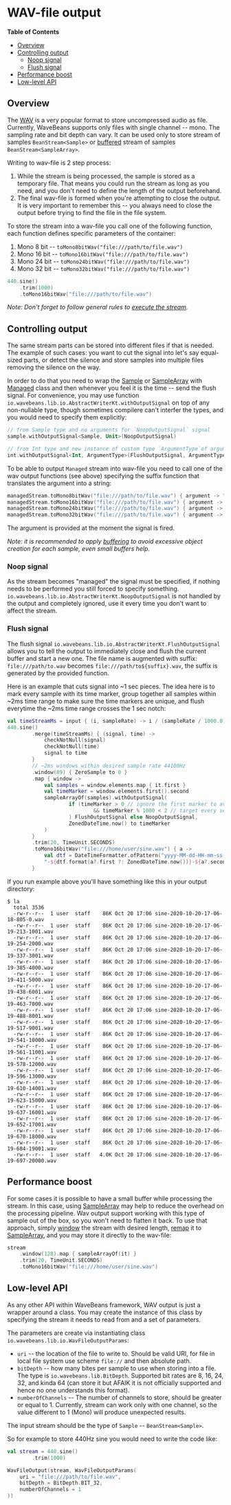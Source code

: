 # WAV-file output

<!-- START doctoc generated TOC please keep comment here to allow auto update -->
<!-- DON'T EDIT THIS SECTION, INSTEAD RE-RUN doctoc TO UPDATE -->
**Table of Contents**

- [Overview](#overview)
- [Controlling output](#controlling-output)
  - [Noop signal](#noop-signal)
  - [Flush signal](#flush-signal)
- [Performance boost](#performance-boost)
- [Low-level API](#low-level-api)

<!-- END doctoc generated TOC please keep comment here to allow auto update -->

## Overview

The [WAV](https://en.wikipedia.org/wiki/WAV) is a very popular format to store uncompressed audio as file. Currently, WaveBeans supports only files with single channel -- mono. The sampling rate and bit depth can vary. It can be used only to store stream of samples `BeanStream<Sample>` or [buffered](#performance-boost) stream of samples `BeanStream<SampleArray>`.

Writing to wav-file is 2 step process:
1. While the stream is being processed, the sample is stored as a temporary file. That means you could run the stream as long as you need, and you don't need to define the length of the output beforehand.
2. The final wav-file is formed when you're attempting to close the output. It is very important to remember this -- you always need to close the output before trying to find the file in the file system.

To store the stream into a wav-file you call one of the following function, each function defines specific parameters of the container:

1. Mono 8 bit -- `toMono8bitWav("file:///path/to/file.wav")` 
2. Mono 16 bit -- `toMono16bitWav("file:///path/to/file.wav")` 
3. Mono 24 bit -- `toMono24bitWav("file:///path/to/file.wav")` 
4. Mono 32 bit -- `toMono32bitWav("file:///path/to/file.wav")`

```kotlin
440.sine()
    .trim(1000)
    .toMono16bitWav("file:///path/to/file.wav")
```

*Note: Don't forget to follow general rules to [execute the stream](../../exe/readme.md).*

## Controlling output

The same stream parts can be stored into different files if that is needed. The example of such cases: you want to cut the signal into let's say equal-sized parts, or detect the silence and store samples into multiple files removing the silence on the way.

In order to do that you need to wrap the [Sample](../readme.md#sample) or [SampleArray](../readme.md#samplearray) with [Managed](../readme.md#managed-type) class and then whenever you feel it is the time -- send the flush signal. For convenience, you may use function `io.wavebeans.lib.io.AbstractWriterKt.withOutputSignal` on top of any non-nullable type, though sometimes compilere can't interfer the types, and you would need to specify them explicitly:

```kotlin
// from Sample type and no arguments for `NoopOutputSignal` signal
sample.withOutputSignal<Sample, Unit>(NoopOutputSignal)

// from Int type and new instance of custom type `ArgumentType`of argument for `FlushOutputSignal` signal 
int.withOutputSignal<Int, ArgumentType>(FlushOutputSignal, ArgumentType("some-value"))
```

To be able to output `Managed` stream into wav-file you need to call one of the wav output functions (see above) specifying the suffix function that translates the argument into a string:

```kotlin
managedStream.toMono8bitWav("file:///path/to/file.wav") { argument -> "-${format(argument)}" } 
managedStream.toMono16bitWav("file:///path/to/file.wav") { argument -> "-${format(argument)}" } 
managedStream.toMono24bitWav("file:///path/to/file.wav") { argument -> "-${format(argument)}" } 
managedStream.toMono32bitWav("file:///path/to/file.wav") { argument -> "-${format(argument)}" } 
```

The argument is provided at the moment the signal is fired.

*Note: it is recommended to apply [buffering](#performance-boost) to avoid excessive object creation for each sample, even small buffers help.*

### Noop signal

As the stream becomes "managed" the signal must be specified, if nothing needs to be performed you still forced to specify something. `io.wavebeans.lib.io.AbstractWriterKt.NoopOutputSignal` is not handled by the output and completely ignored, use it every time you don't want to affect the stream. 

### Flush signal

The flush signal `io.wavebeans.lib.io.AbstractWriterKt.FlushOutputSignal` allows you to tell the output to immediately close and flush the current buffer and start a new one. The file name is augmented with suffix: `file:///path/to.wav` becomes `file:///path/to${suffix}.wav`, the suffix is generated by the provided function. 

Here is an example that cuts signal into ~1 sec pieces. The idea here is to mark every sample with its time marker, group together all samples within ~2ms time range to make sure the time markers are unique, and flush everytime the ~2ms time range crosses the 1 sec notch:

```kotlin
val timeStreamMs = input { (i, sampleRate) -> i / (sampleRate / 1000.0).toLong() }
440.sine()
        .merge(timeStreamMs) { (signal, time) ->
            checkNotNull(signal)
            checkNotNull(time)
            signal to time
        }
        // ~2ms windows within desired sample rate 44100Hz
        .window(89) { ZeroSample to 0 }
        .map { window ->
            val samples = window.elements.map { it.first }
            val timeMarker = window.elements.first().second
            sampleArrayOf(samples).withOutputSignal(
                    if (timeMarker > 0 // ignore the first marker to avoid flushing empty file
                            && timeMarker % 1000 < 2 // target every second notch with 2 ms precision
                    ) FlushOutputSignal else NoopOutputSignal,
                    ZonedDateTime.now() to timeMarker
            )
        }
        .trim(20, TimeUnit.SECONDS)
        .toMono16bitWav("file:///home/user/sine.wav") { a ->
            val dtf = DateTimeFormatter.ofPattern("yyyy-MM-dd-HH-mm-ss-SSS")
            "-${dtf.format(a?.first ?: ZonedDateTime.now())}-${a?.second ?: 0}"
        }
```

If you run example above you'll have something like this in your output directory:

```text
$ la    
  total 3536
  -rw-r--r--  1 user  staff    86K Oct 20 17:06 sine-2020-10-20-17-06-18-805-0.wav
  -rw-r--r--  1 user  staff    86K Oct 20 17:06 sine-2020-10-20-17-06-19-213-1001.wav
  -rw-r--r--  1 user  staff    86K Oct 20 17:06 sine-2020-10-20-17-06-19-254-2000.wav
  -rw-r--r--  1 user  staff    86K Oct 20 17:06 sine-2020-10-20-17-06-19-337-3001.wav
  -rw-r--r--  1 user  staff    86K Oct 20 17:06 sine-2020-10-20-17-06-19-385-4000.wav
  -rw-r--r--  1 user  staff    86K Oct 20 17:06 sine-2020-10-20-17-06-19-411-5000.wav
  -rw-r--r--  1 user  staff    86K Oct 20 17:06 sine-2020-10-20-17-06-19-438-6001.wav
  -rw-r--r--  1 user  staff    86K Oct 20 17:06 sine-2020-10-20-17-06-19-463-7000.wav
  -rw-r--r--  1 user  staff    86K Oct 20 17:06 sine-2020-10-20-17-06-19-488-8001.wav
  -rw-r--r--  1 user  staff    86K Oct 20 17:06 sine-2020-10-20-17-06-19-517-9001.wav
  -rw-r--r--  1 user  staff    86K Oct 20 17:06 sine-2020-10-20-17-06-19-541-10000.wav
  -rw-r--r--  1 user  staff    86K Oct 20 17:06 sine-2020-10-20-17-06-19-561-11001.wav
  -rw-r--r--  1 user  staff    86K Oct 20 17:06 sine-2020-10-20-17-06-19-578-12000.wav
  -rw-r--r--  1 user  staff    86K Oct 20 17:06 sine-2020-10-20-17-06-19-596-13000.wav
  -rw-r--r--  1 user  staff    86K Oct 20 17:06 sine-2020-10-20-17-06-19-610-14001.wav
  -rw-r--r--  1 user  staff    86K Oct 20 17:06 sine-2020-10-20-17-06-19-623-15000.wav
  -rw-r--r--  1 user  staff    86K Oct 20 17:06 sine-2020-10-20-17-06-19-637-16001.wav
  -rw-r--r--  1 user  staff    86K Oct 20 17:06 sine-2020-10-20-17-06-19-652-17001.wav
  -rw-r--r--  1 user  staff    86K Oct 20 17:06 sine-2020-10-20-17-06-19-670-18000.wav
  -rw-r--r--  1 user  staff    86K Oct 20 17:06 sine-2020-10-20-17-06-19-684-19001.wav
  -rw-r--r--  1 user  staff   4.0K Oct 20 17:06 sine-2020-10-20-17-06-19-697-20000.wav
```

## Performance boost

For some cases it is possible to have a small buffer while processing the stream. In this case, using [SampleArray](../readme.md#samplearray) may help to reduce the overhead on the processing pipeline. Wav output support working with this type of sample out of the box, so you won't need to flatten it back. To use that approach, simply [window](../operations/window-operation.md) the stream with desired length, [remap](../operations/map-operation.md) it to [SampleArray](../readme.md#samplearray), and you may store it directly to the wav-file:

```kotlin
stream
    .window(128).map { sampleArrayOf(it) }
    .trim(20, TimeUnit.SECONDS)
    .toMono16bitWav("file:///home/user/sine.wav")
```

## Low-level API

As any other API within WaveBeans framework, WAV output is just a wrapper around a class. You may create the instance of this class by specifying the stream it needs to read from and a set of parameters.

The parameters are create via instantiating class `io.wavebeans.lib.io.WavFileOutputParams`:
* `uri` -- the location of the file to write to. Should be valid URI, for file in local file system use scheme `file://` and then absolute path.
* `bitDepth` -- how many bites per sample to use when storing into a file. The type is `io.wavebeans.lib.BitDepth`. Supported bit rates are 8, 16, 24, 32, and kinda 64 (can store it but AFAIK it is not officially supported and hence no one understands this format).
* `numberOfChannels` -- The number of channels to store, should be greater or equal to 1. Currently, stream can work only with one channel, so the value different to 1 (Mono) will produce unexpected results.

The input stream should be the type of `Sample` -- `BeanStream<Sample>`.

So for example to store 440Hz sine you would need to write the code like:

```kotlin
val stream = 440.sine()
        .trim(1000)

WavFileOutput(stream, WavFileOutputParams(
    uri = "file:///path/to/file.wav", 
    bitDepth = BitDepth.BIT_32,
    numberOfChannels = 1
))
```
